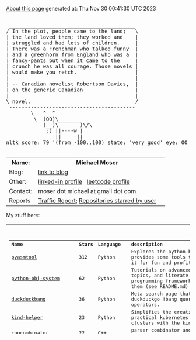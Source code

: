 [About this page](https://github.com/MoserMichael/MoserMichael/blob/master/ABOUT.md) generated at: 
Thu Nov 30 00:41:30 UTC 2023

<pre>

 _________________________________________
/ In the plot, people came to the land;   \
| the land loved them; they worked and    |
| struggled and had lots of children.     |
| There was a Frenchman who talked funny  |
| and a greenhorn from England who was a  |
| fancy-pants but when it came to the     |
| crunch he was all courage. Those novels |
| would make you retch.                   |
|                                         |
| -- Canadian novelist Robertson Davies,  |
| on the generic Canadian                 |
|                                         |
\ novel.                                  /
 -----------------------------------------
        \   ^__^
         \  (OO)\_______
            (__)\       )\/\
             :) ||----w |
                ||     ||
nltk score: 79 '(from -100..100) state: 'very good' eye: OO tongue: :)

</pre>

<table width ="100%">
<tr>
    <th>
        Name:       
    </th>
    <th>
        Michael Moser
    </th>
</tr>
<tr>
    <td>
        Blog:       
    </td>
    <td>
        <a href="https://github.com/MoserMichael/my-notes/blob/master/dev-gotchas.md">link to blog</a>
    <td>
</tr>
<tr>
    <td>
        Other:  
    </td>
    <td>
        <a href="https://www.linkedin.com/in/michael-moser-32211b1/">linked-in profile</a> &nbsp; <a href="https://leetcode.com/michaelmo123/">leetcode profile</a>
    <td>
</tr>
<tr> <td> Contact:    
    </td>
    <td>
        moser dot michael at gmail dot com
    </td>
</tr>
<tr>
    <td>
        Reports
    </td>
    <td>
        <a href="https://github.com/MoserMichael/MoserMichael/blob/master/TRAFFIC_REPORT.md">Traffic Report</a>; <a href="https://github.com/MoserMichael/MoserMichael/blob/master/USER_STARRED.md">Repositories starred by user</a>
</tr>
</table>

My stuff here:

<table width="100%" height="300">
<tr>
    <td>
        <pre>

<table><tr><th align='left'>Name</th><th align='left'>Stars</th><th align='left'>Language</th><th align='left'>description</th></tr>
<tr><td><a href="https://github.com/MoserMichael/pyasmtool">pyasmtool</a></td><td>312</td><td>Python</td><td>Explores the python bytecode, provides some tools to access it for fun and profit.</td></tr>
<tr><td><a href="https://github.com/MoserMichael/python-obj-system">python-obj-system</a></td><td>62</td><td>Python</td><td>Tutorials on advanced python topics, and literate programming framework to write them (see README.md)</td></tr>
<tr><td><a href="https://github.com/MoserMichael/duckduckbang">duckduckbang</a></td><td>36</td><td>Python</td><td>Meta search page that utilises duckduckgo !bang query operators.</td></tr>
<tr><td><a href="https://github.com/MoserMichael/kind-helper">kind-helper</a></td><td>23</td><td>Python</td><td>Simplifies the creation of practical kubernetes test clusters with the kind utility.</td></tr>
<tr><td><a href="https://github.com/MoserMichael/cppcombinator">cppcombinator</a></td><td>22</td><td>C++</td><td>parser  combinator and AST generator in c++17</td></tr>
<tr><td><a href="https://github.com/MoserMichael/jq-illustrated">jq-illustrated</a></td><td>21</td><td>Shell</td><td>illustrated tutorial of jq (and the scripts that create it)</td></tr>
<tr><td><a href="https://github.com/MoserMichael/s9k">s9k</a></td><td>16</td><td>Python</td><td>dashboard/web app for managing kubernetes clusters, with similar functionality as k9s</td></tr>
<tr><td><a href="https://github.com/MoserMichael/cstuff">cstuff</a></td><td>12</td><td>C</td><td>My C projects</td></tr>
<tr><td><a href="https://github.com/MoserMichael/ls-annotations">ls-annotations</a></td><td>7</td><td>Java</td><td>Show all declarations with java annotations by decompiling byte code.</td></tr>
<tr><td><a href="https://github.com/MoserMichael/rzgrep">rzgrep</a></td><td>7</td><td>Go</td><td>grep utility that searches through zip,jar,ear,tgz,bz2 in any form of nesting; it can also decompile class files</td></tr>
<tr><td><a href="https://github.com/MoserMichael/pythonimportplayground">pythonimportplayground</a></td><td>6</td><td>Python</td><td>the readme file explains python packages, with examples.</td></tr>
<tr><td><a href="https://github.com/MoserMichael/roget-thesaurus-parser">roget-thesaurus-parser</a></td><td>6</td><td>Python</td><td>parses Roget's thesaurus and provide API for querying related words</td></tr>
<tr><td><a href="https://github.com/MoserMichael/jscriptparse">jscriptparse</a></td><td>5</td><td>JavaScript</td><td>pyx scripting language & REPL/Shell ; prs - javascript module for parser combinators</td></tr>
<tr><td><a href="https://github.com/MoserMichael/pygamewrap">pygamewrap</a></td><td>5</td><td>Python</td><td>A small wrapper toolkit that simplifies development with the pygame library (hopefully)</td></tr>
<tr><td><a href="https://github.com/MoserMichael/myenv">myenv</a></td><td>4</td><td>Shell</td><td>my work environment (so i don't have to search for it ;-)</td></tr>
<tr><td><a href="https://github.com/MoserMichael/opinionated-fortune-cow">opinionated-fortune-cow</a></td><td>4</td><td>Shell</td><td>fortune | cow pipe that runs sentiment analysis on the fortune cookie, in order to determine the mood and expression of the cow</td></tr>
<tr><td><a href="https://github.com/MoserMichael/flagged-hn">flagged-hn</a></td><td>3</td><td>Python</td><td>crawl hn and build a page containing flagged stories only.</td></tr>
<tr><td><a href="https://github.com/MoserMichael/MoserMichael">MoserMichael</a></td><td>2</td><td>Shell</td><td>some blurb about the owner and his stuff. A script generates README.md, that appears on the public profile. The script is run periodically by github action. (see ABOUT.md)</td></tr>
<tr><td><a href="https://github.com/MoserMichael/pprintex">pprintex</a></td><td>2</td><td>Python</td><td>python pretty printer, unlinke pprint it prints out all object field values.</td></tr>
<tr><td><a href="https://github.com/MoserMichael/pythoncourse">pythoncourse</a></td><td>2</td><td>Python</td><td>my notes on teaching the python programming language.</td></tr>
<tr><td><a href="https://github.com/MoserMichael/subb">subb</a></td><td>2</td><td>Python</td><td>a wrapper module for python subprocess</td></tr>
<tr><td><a href="https://github.com/MoserMichael/vimcrypt2">vimcrypt2</a></td><td>2</td><td>Vim Script</td><td>Advanced vim plugin to encrypt files with openssl</td></tr>
<tr><td><a href="https://github.com/MoserMichael/docker-force-attach">docker-force-attach</a></td><td>1</td><td>Shell</td><td>script to attach shell to running docker container - even if there is no shell in the image</td></tr>
<tr><td><a href="https://github.com/MoserMichael/gitblame">gitblame</a></td><td>1</td><td>Vim Script</td><td>minimal vim plugin for working with git; with a focus on git blame and git grep commands</td></tr>
<tr><td><a href="https://github.com/MoserMichael/gittools">gittools</a></td><td>1</td><td>Python</td><td>get some sense out of the git log for a given repository.</td></tr>
<tr><td><a href="https://github.com/MoserMichael/k8explain">k8explain</a></td><td>1</td><td>Go</td><td>golang exercise: produce a table of kubernetes api resources where each row is linked to an explanation</td></tr>
<tr><td><a href="https://github.com/MoserMichael/teach-your-children-well">teach-your-children-well</a></td><td>1</td><td>Python</td><td>Telling stories in simple English, so that I have something to tell to my kids during the summer vacation</td></tr>
<tr><td><a href="https://github.com/MoserMichael/bloxroutehomework">bloxroutehomework</a></td><td>0</td><td>C++</td><td>assignment for bloxroute interview</td></tr>
<tr><td><a href="https://github.com/MoserMichael/devgoodies">devgoodies</a></td><td>0</td><td>Vim script</td><td>Vim plugin - useful commands for editing code.</td></tr>
<tr><td><a href="https://github.com/MoserMichael/dockerdashphp">dockerdashphp</a></td><td>0</td><td>JavaScript</td><td>dashboard/web application for working with docker</td></tr>
<tr><td><a href="https://github.com/MoserMichael/download-artifacts">download-artifacts</a></td><td>0</td><td>Shell</td><td>bash script for downloading the artifacts of the latest release for a given github repo of a given user.</td></tr>
<tr><td><a href="https://github.com/MoserMichael/follow-kube-logs">follow-kube-logs</a></td><td>0</td><td>Python</td><td>tail the log of all containers in all pods of a kubernetes deployment/replicaset/statefull set, for a limited time period. Interactive script: the user presses enter to stop logging.</td></tr>
<tr><td><a href="https://github.com/MoserMichael/githubapitools">githubapitools</a></td><td>0</td><td>Python</td><td>tools that make use of the python github api, for fun and profit.</td></tr>
<tr><td><a href="https://github.com/MoserMichael/github_pr_comments">github_pr_comments</a></td><td>0</td><td>Python</td><td>script that notifies if any of your PR's received  new/modified/deleted comment.</td></tr>
<tr><td><a href="https://github.com/MoserMichael/grpc-spring-boot-starter-utils">grpc-spring-boot-starter-utils</a></td><td>0</td><td>Java</td><td>grpc ServerInterceptor for logging of grpc request/response with exception handling, used with grpc-spring-boot-starter</td></tr>
<tr><td><a href="https://github.com/MoserMichael/jpa-enc-converter">jpa-enc-converter</a></td><td>0</td><td>Java</td><td>Example of handling the encryption/decryption of data at rest in an SQL table, by means of spring JPA/AttributeConverter</td></tr>
<tr><td><a href="https://github.com/MoserMichael/kwchecker">kwchecker</a></td><td>0</td><td>Python</td><td>Declarative verifier and sanitizer for python kwargs parameters.</td></tr>
<tr><td><a href="https://github.com/MoserMichael/microsofthomework">microsofthomework</a></td><td>0</td><td>C++</td><td>Homework assignment at a Microsoft job interview</td></tr>
<tr><td><a href="https://github.com/MoserMichael/my-notes">my-notes</a></td><td>0</td><td>Python</td><td>Keeping notes while learning stuff (so they don't get lost) These notes are best viewed in vim - meaning in a fixed font with text wrapping)</td></tr>
<tr><td><a href="https://github.com/MoserMichael/printb">printb</a></td><td>0</td><td>Python</td><td>Adds bidi aware 'print' and 'input' functions.</td></tr>
<tr><td><a href="https://github.com/MoserMichael/vimcrypt">vimcrypt</a></td><td>0</td><td>Vim script</td><td>my vim plugin for encrypting/decryting text files with openssl</td></tr>
<tr><td><a href="https://github.com/MoserMichael/visual-python-strace">visual-python-strace</a></td><td>0</td><td>Python</td><td>show a very long stack trace with variable values.</td></tr>
<tr><td><a href="https://github.com/MoserMichael/zipit">zipit</a></td><td>0</td><td>C++</td><td>c++ library for the equivalent of python/haskell zip function</td></tr>
<tr><th>Total stars:</th><th colspan='2' align='left'> 566 </th></tr>
</table>
<br>
    </pre>
  </td>
</table>
